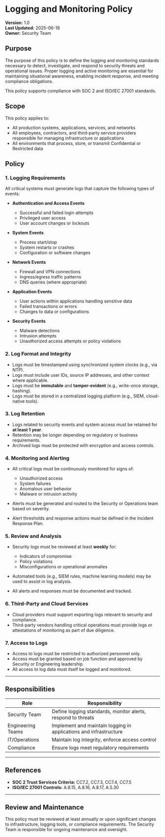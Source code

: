 # Logging and Monitoring Policy

**Version:** 1.0  
**Last Updated:** 2025-06-18  
**Owner:** Security Team  

## Purpose

The purpose of this policy is to define the logging and monitoring standards necessary to detect, investigate, and respond to security threats and operational issues. Proper logging and active monitoring are essential for maintaining situational awareness, enabling incident response, and meeting compliance obligations.

This policy supports compliance with SOC 2 and ISO/IEC 27001 standards.

## Scope

This policy applies to:
- All production systems, applications, services, and networks
- All employees, contractors, and third-party service providers responsible for managing infrastructure or applications
- All environments that process, store, or transmit Confidential or Restricted data

## Policy

### 1. **Logging Requirements**

All critical systems must generate logs that capture the following types of events:

- **Authentication and Access Events**
  - Successful and failed login attempts
  - Privileged user access
  - User account changes or lockouts

- **System Events**
  - Process start/stop
  - System restarts or crashes
  - Configuration or software changes

- **Network Events**
  - Firewall and VPN connections
  - Ingress/egress traffic patterns
  - DNS queries (where appropriate)

- **Application Events**
  - User actions within applications handling sensitive data
  - Failed transactions or errors
  - Changes to data or configurations

- **Security Events**
  - Malware detections
  - Intrusion attempts
  - Unauthorized access attempts or policy violations

### 2. **Log Format and Integrity**

- Logs must be timestamped using synchronized system clocks (e.g., via NTP).
- Logs must include user IDs, source IP addresses, and other context where applicable.
- Logs must be **immutable** and **tamper-evident** (e.g., write-once storage, hashing).
- Logs must be stored in a centralized logging platform (e.g., SIEM, cloud-native tools).

### 3. **Log Retention**

- Logs related to security events and system access must be retained for **at least 1 year**.
- Retention may be longer depending on regulatory or business requirements.
- Archived logs must be protected with encryption and access controls.

### 4. **Monitoring and Alerting**

- All critical logs must be continuously monitored for signs of:
  - Unauthorized access
  - System failures
  - Anomalous user behavior
  - Malware or intrusion activity

- Alerts must be generated and routed to the Security or Operations team based on severity.
- Alert thresholds and response actions must be defined in the Incident Response Plan.

### 5. **Review and Analysis**

- Security logs must be reviewed at least **weekly** for:
  - Indicators of compromise
  - Policy violations
  - Misconfigurations or operational anomalies

- Automated tools (e.g., SIEM rules, machine learning models) may be used to assist in log analysis.
- All alerts and responses must be documented and tracked.

### 6. **Third-Party and Cloud Services**

- Cloud providers must support exporting logs relevant to security and compliance.
- Third-party vendors handling critical operations must provide logs or attestations of monitoring as part of due diligence.

### 7. **Access to Logs**

- Access to logs must be restricted to authorized personnel only.
- Access must be granted based on job function and approved by Security or Engineering leadership.
- All access to log data must itself be logged and monitored.

---

## Responsibilities

| Role               | Responsibility                                           |
|--------------------|-----------------------------------------------------------|
| Security Team      | Define logging standards, monitor alerts, respond to threats |
| Engineering Teams  | Implement and maintain logging in applications and infrastructure |
| IT/Operations      | Maintain log integrity, enforce access control             |
| Compliance         | Ensure logs meet regulatory requirements                  |

---

## References

- **SOC 2 Trust Services Criteria:** CC7.2, CC7.3, CC7.4, CC7.5
- **ISO/IEC 27001 Controls:** A.8.15, A.8.16, A.8.17, A.5.30

---

## Review and Maintenance

This policy must be reviewed at least annually or upon significant changes to infrastructure, logging tools, or compliance requirements. The Security Team is responsible for ongoing maintenance and oversight.
